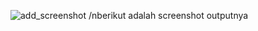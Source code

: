 ![add_screenshot](https://github.com/Dufstry/SisTerdistribusi/assets/83712464/d0d33e0e-fcd7-4acc-b236-6c4d51547bc0)
/nberikut adalah screenshot outputnya
